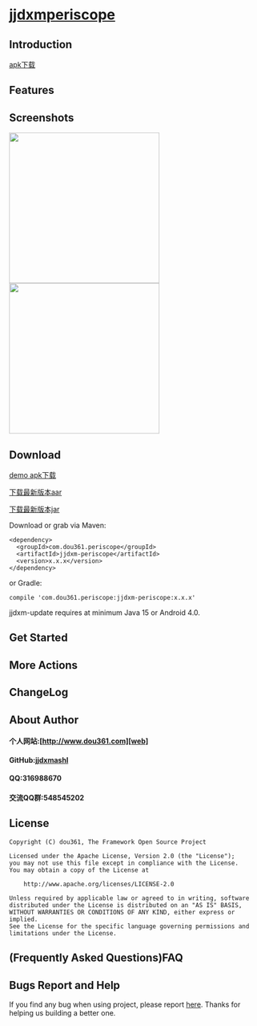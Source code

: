 
# [jjdxmperiscope][project] #
## Introduction ##
[apk下载][downapk]
## Features ##

## Screenshots ##

<img src="https://raw.githubusercontent.com/jjdxmashl/jjdxmperiscope/master/screenshots/icon01.png" width="300"> 
<img src="https://raw.githubusercontent.com/jjdxmashl/jjdxmperiscope/master/screenshots/icon02.png" width="300"> 
 
## Download ##

[demo apk下载][downapk]

[下载最新版本aar][lastaar]

[下载最新版本jar][lastjar]

Download or grab via Maven:

	<dependency>
	  <groupId>com.dou361.periscope</groupId>
	  <artifactId>jjdxm-periscope</artifactId>
	  <version>x.x.x</version>
	</dependency>

or Gradle:

	compile 'com.dou361.periscope:jjdxm-periscope:x.x.x'


jjdxm-update requires at minimum Java 15 or Android 4.0.

## Get Started ##

## More Actions ##

## ChangeLog ##

## About Author ##

#### 个人网站:[http://www.dou361.com][web] ####
#### GitHub:[jjdxmashl][github] ####
#### QQ:316988670 ####
#### 交流QQ群:548545202 ####


## License ##

    Copyright (C) dou361, The Framework Open Source Project
    
    Licensed under the Apache License, Version 2.0 (the "License");
    you may not use this file except in compliance with the License.
    You may obtain a copy of the License at
    
     	http://www.apache.org/licenses/LICENSE-2.0
    
    Unless required by applicable law or agreed to in writing, software
    distributed under the License is distributed on an "AS IS" BASIS,
    WITHOUT WARRANTIES OR CONDITIONS OF ANY KIND, either express or implied.
    See the License for the specific language governing permissions and
    limitations under the License.

## (Frequently Asked Questions)FAQ ##
## Bugs Report and Help ##

If you find any bug when using project, please report [here][issues]. Thanks for helping us building a better one.




[web]:http://www.dou361.com
[github]:https://github.com/jjdxmashl/
[project]:https://github.com/jjdxmashl/jjdxmperiscope/
[issues]:https://github.com/jjdxmashl/jjdxmperiscope/issues/new
[downapk]:https://raw.githubusercontent.com/jjdxmashl/jjdxmperiscope/master/apk/app-debug.apk
[lastaar]:https://search.maven.org/remote_content?g=com.dou361.periscope&a=jjdxm-periscope&v=LATEST
[lastjar]:https://search.maven.org/remote_content?g=com.dou361.periscope&a=jjdxm-periscope&v=LATEST
[icon01]:https://raw.githubusercontent.com/jjdxmashl/jjdxmperiscope/master/screenshots/icon01.png
[icon02]:https://raw.githubusercontent.com/jjdxmashl/jjdxmperiscope/master/screenshots/icon02.png